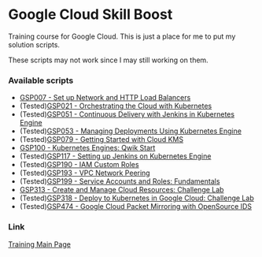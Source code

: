 # Google Cloud Skill Boost

Training course for Google Cloud. This is just a place for me to put my solution scripts.

These scripts may not work since I may still working on them.

### Available scripts
* [GSP007 - Set up Network and HTTP Load Balancers](GSP0xx/GSP007-SetUpNetworkAndHTTPLoadBalancers.sh)
* (Tested)[GSP021 - Orchestrating the Cloud with Kubernetes](GSP0xx/GSP021-OrchestratingTheCloudWithKubernetes.sh)
* (Tested)[GSP051 - Continuous Delivery with Jenkins in Kubernetes Engine](GSP0xx/GSP051-ContinuousDeliveryWithJenkinsInKubernetesEngine.sh)
* (Tested)[GSP053 - Managing Deployments Using Kubernetes Engine](GSP0xx/GSP053-ManagingDeploymentsUsingKubernetesEngine.sh)
* (Tested)[GSP079 - Getting Started with Cloud KMS](GSP0xx/GSP079-GettingStartedWithCloudKMS.sh)
* [GSP100 - Kubernetes Engines: Qwik Start](GSP1xx/GSP100-KubernetesEngines_QwikStart.sh)
* (Tested)[GSP117 - Setting up Jenkins on Kubernetes Engine](GSP1xx/GSP117-SettingUpJenkinsOnKubernetesEngine.sh)
* (Tested)[GSP190 - IAM Custom Roles](GSP1xx/GSP190-IAMCustomRoles.sh)
* (Tested)[GSP193 - VPC Network Peering](GSP1xx/GSP193-VPCNetworkPeering.sh)
* (Tested)[GSP199 - Service Accounts and Roles: Fundamentals](GSP1xx/GSP199-ServiceAccountsAndRoles_Fundamentals.sh)
* [GSP313 - Create and Manage Cloud Resources: Challenge Lab](GSP3xx/GSP313-CreateAndManageCloudResources_ChallengeLab.sh)
* (Tested)[GSP318 - Deploy to Kubernetes in Google Cloud: Challenge Lab](GSP3xx/GSP318-DeployToKubernetesInGoogleCloud_ChallengeLab.sh)
* (Tested)[GSP474 - Google Cloud Packet Mirroring with OpenSource IDS](GSP4xx/GSP474-GoogleCloudPacketMirroringWithOpenSourceIDS.sh)

### Link
[Training Main Page](https://www.cloudskillsboost.google/)

